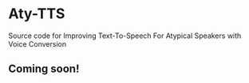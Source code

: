 # Aty-TTS
Source code for Improving Text-To-Speech For Atypical Speakers with Voice Conversion

## Coming soon!
